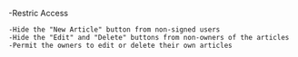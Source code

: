 -Restric Access

	-Hide the "New Article" button from non-signed users
	-Hide the "Edit" and "Delete" buttons from non-owners of the articles
	-Permit the owners to edit or delete their own articles

	
